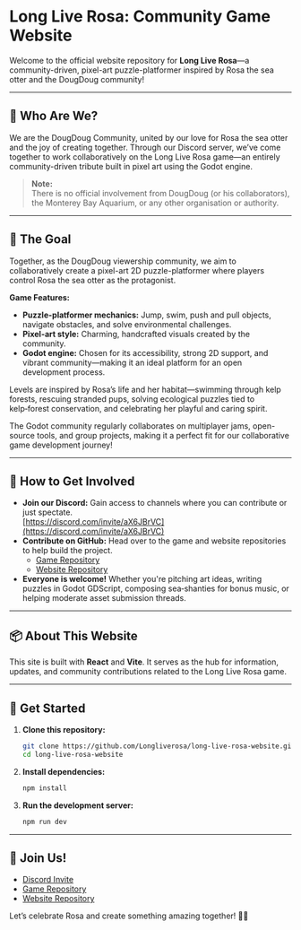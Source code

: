 # Long Live Rosa: Community Game Website

Welcome to the official website repository for **Long Live Rosa**—a community-driven, pixel-art puzzle-platformer inspired by Rosa the sea otter and the DougDoug community!

---

## 🦦 Who Are We?

We are the DougDoug Community, united by our love for Rosa the sea otter and the joy of creating together. Through our Discord server, we’ve come together to work collaboratively on the Long Live Rosa game—an entirely community-driven tribute built in pixel art using the Godot engine.

> **Note:**  
> There is no official involvement from DougDoug (or his collaborators), the Monterey Bay Aquarium, or any other organisation or authority.

---

## 🎯 The Goal

Together, as the DougDoug viewership community, we aim to collaboratively create a pixel-art 2D puzzle-platformer where players control Rosa the sea otter as the protagonist.

**Game Features:**
- **Puzzle-platformer mechanics:** Jump, swim, push and pull objects, navigate obstacles, and solve environmental challenges.
- **Pixel-art style:** Charming, handcrafted visuals created by the community.
- **Godot engine:** Chosen for its accessibility, strong 2D support, and vibrant community—making it an ideal platform for an open development process.

Levels are inspired by Rosa’s life and her habitat—swimming through kelp forests, rescuing stranded pups, solving ecological puzzles tied to kelp‑forest conservation, and celebrating her playful and caring spirit.

The Godot community regularly collaborates on multiplayer jams, open-source tools, and group projects, making it a perfect fit for our collaborative game development journey!

---

## 🤝 How to Get Involved

- **Join our Discord:** Gain access to channels where you can contribute or just spectate.  
  [https://discord.com/invite/aX6JBrVC](https://discord.com/invite/aX6JBrVC)
- **Contribute on GitHub:** Head over to the game and website repositories to help build the project.  
  - [Game Repository](https://github.com/Longliverosa/longliverosa-game)
  - [Website Repository](https://github.com/Longliverosa/long-live-rosa-website)
- **Everyone is welcome!** Whether you're pitching art ideas, writing puzzles in Godot GDScript, composing sea‑shanties for bonus music, or helping moderate asset submission threads.

---

## 📦 About This Website

This site is built with **React** and **Vite**. It serves as the hub for information, updates, and community contributions related to the Long Live Rosa game.

---

## 🚀 Get Started

1. **Clone this repository:**
   ```bash
   git clone https://github.com/Longliverosa/long-live-rosa-website.git
   cd long-live-rosa-website
   ```

2. **Install dependencies:**
   ```bash
   npm install
   ```

3. **Run the development server:**
   ```bash
   npm run dev
   ```

---

## 📣 Join Us!

- [Discord Invite](https://discord.com/invite/aX6JBrVC)
- [Game Repository](https://github.com/Longliverosa/longliverosa-game)
- [Website Repository](https://github.com/Longliverosa/long-live-rosa-website)

Let’s celebrate Rosa and create something amazing together! 🦦💙
